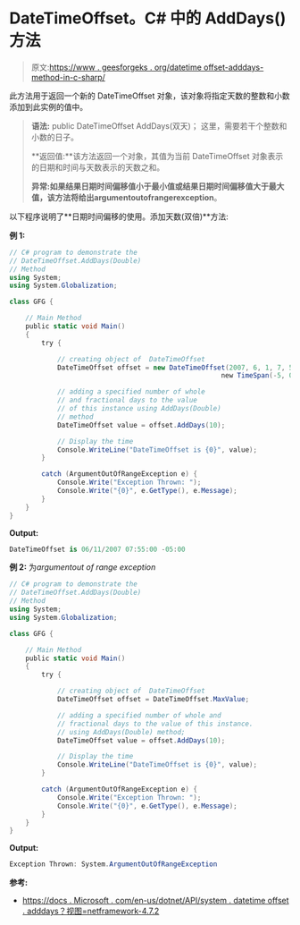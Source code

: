 # DateTimeOffset。C# 中的 AddDays()方法

> 原文:[https://www . geesforgeks . org/datetime offset-adddays-method-in-c-sharp/](https://www.geeksforgeeks.org/datetimeoffset-adddays-method-in-c-sharp/)

此方法用于返回一个新的 DateTimeOffset 对象，该对象将指定天数的整数和小数添加到此实例的值中。

> **语法:** public DateTimeOffset AddDays(双天)；
> 这里，需要若干个整数和小数的日子。
> 
> **返回值:**该方法返回一个对象，其值为当前 DateTimeOffset 对象表示的日期和时间与天数表示的天数之和。
> 
> **异常:**如果结果日期时间偏移值小于最小值或结果日期时间偏移值大于最大值，该方法将给出**argumentoutofrangerexception**。

以下程序说明了**日期时间偏移的使用。添加天数(双倍)**方法:

**例 1:**

```cs
// C# program to demonstrate the
// DateTimeOffset.AddDays(Double)
// Method
using System;
using System.Globalization;

class GFG {

    // Main Method
    public static void Main()
    {
        try {

            // creating object of  DateTimeOffset
            DateTimeOffset offset = new DateTimeOffset(2007, 6, 1, 7, 55, 0,
                                                     new TimeSpan(-5, 0, 0));

            // adding a specified number of whole 
            // and fractional days to the value 
            // of this instance using AddDays(Double) 
            // method
            DateTimeOffset value = offset.AddDays(10);

            // Display the time
            Console.WriteLine("DateTimeOffset is {0}", value);
        }

        catch (ArgumentOutOfRangeException e) {
            Console.Write("Exception Thrown: ");
            Console.Write("{0}", e.GetType(), e.Message);
        }
    }
}
```

**Output:**

```cs
DateTimeOffset is 06/11/2007 07:55:00 -05:00

```

**例 2:** 为*argumentout of range exception*

```cs
// C# program to demonstrate the
// DateTimeOffset.AddDays(Double)
// Method
using System;
using System.Globalization;

class GFG {

    // Main Method
    public static void Main()
    {
        try {

            // creating object of  DateTimeOffset
            DateTimeOffset offset = DateTimeOffset.MaxValue;

            // adding a specified number of whole and
            // fractional days to the value of this instance.
            // using AddDays(Double) method;
            DateTimeOffset value = offset.AddDays(10);

            // Display the time
            Console.WriteLine("DateTimeOffset is {0}", value);
        }

        catch (ArgumentOutOfRangeException e) {
            Console.Write("Exception Thrown: ");
            Console.Write("{0}", e.GetType(), e.Message);
        }
    }
}
```

**Output:**

```cs
Exception Thrown: System.ArgumentOutOfRangeException

```

**参考:**

*   [https://docs . Microsoft . com/en-us/dotnet/API/system . datetime offset . adddays？视图=netframework-4.7.2](https://docs.microsoft.com/en-us/dotnet/api/system.datetimeoffset.adddays?view=netframework-4.7.2)